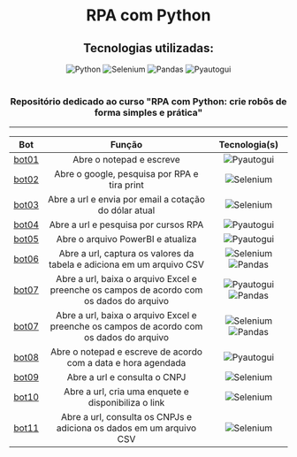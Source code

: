 <div align="center">
  <h1>RPA com Python</h1>
  <h2>Tecnologias utilizadas: </h2>
  
  ![Python](https://img.shields.io/badge/python-3670A0?style=for-the-badge&logo=python&logoColor=ffdd54)
  ![Selenium](https://img.shields.io/badge/-selenium-%43B02A?style=for-the-badge&logo=selenium&logoColor=white)
  ![Pandas](https://img.shields.io/badge/pandas-%23150458.svg?style=for-the-badge&logo=pandas&logoColor=white)
  ![Pyautogui](https://img.shields.io/badge/-Pyautogui-0088ff?style=for-the-badge&logo=Probot&logoColor=white)
  <br><br>
  <h3>Repositório dedicado ao curso "RPA com Python: crie robôs de forma simples e prática"</h3>
  <hr>
  
  Bot  | Função | Tecnologia(s) |
  :--: | :----: | :--------:
  [bot01](https://github.com/zMaffezzoli/Curso-RPA/tree/main/bot01) | Abre o notepad e escreve | ![Pyautogui](https://img.shields.io/badge/-Pyautogui-0088ff?style=for-the-badge&logo=Probot&logoColor=white)
  [bot02](https://github.com/zMaffezzoli/Curso-RPA/tree/main/bot02) | Abre o google, pesquisa por RPA e tira print | ![Selenium](https://img.shields.io/badge/-selenium-%43B02A?style=for-the-badge&logo=selenium&logoColor=white)
  [bot03](https://github.com/zMaffezzoli/Curso-RPA/tree/main/bot03) | Abre a url e envia por email a cotação do dólar atual | ![Selenium](https://img.shields.io/badge/-selenium-%43B02A?style=for-the-badge&logo=selenium&logoColor=white)
  [bot04](https://github.com/zMaffezzoli/Curso-RPA/tree/main/bot04) | Abre a url e pesquisa por cursos RPA | ![Pyautogui](https://img.shields.io/badge/-Pyautogui-0088ff?style=for-the-badge&logo=Probot&logoColor=white)
  [bot05](https://github.com/zMaffezzoli/Curso-RPA/tree/main/bot05) | Abre o arquivo PowerBI e atualiza | ![Pyautogui](https://img.shields.io/badge/-Pyautogui-0088ff?style=for-the-badge&logo=Probot&logoColor=white)
  [bot06](https://github.com/zMaffezzoli/Curso-RPA/tree/main/bot06) | Abre a url, captura os valores da tabela e adiciona em um arquivo CSV | ![Selenium](https://img.shields.io/badge/-selenium-%43B02A?style=for-the-badge&logo=selenium&logoColor=white)![Pandas](https://img.shields.io/badge/pandas-%23150458.svg?style=for-the-badge&logo=pandas&logoColor=white)
  [bot07](https://github.com/zMaffezzoli/Curso-RPA/tree/main/bot07/pyautogui) | Abre a url, baixa o arquivo Excel e preenche os campos de acordo com os dados do arquivo | ![Pyautogui](https://img.shields.io/badge/-Pyautogui-0088ff?style=for-the-badge&logo=Probot&logoColor=white)![Pandas](https://img.shields.io/badge/pandas-%23150458.svg?style=for-the-badge&logo=pandas&logoColor=white)
  [bot07](https://github.com/zMaffezzoli/Curso-RPA/tree/main/bot07/selenium) | Abre a url, baixa o arquivo Excel e preenche os campos de acordo com os dados do arquivo | ![Selenium](https://img.shields.io/badge/-selenium-%43B02A?style=for-the-badge&logo=selenium&logoColor=white)![Pandas](https://img.shields.io/badge/pandas-%23150458.svg?style=for-the-badge&logo=pandas&logoColor=white)
  [bot08](https://github.com/zMaffezzoli/Curso-RPA/tree/main/bot08) | Abre o notepad e escreve de acordo com a data e hora agendada | ![Pyautogui](https://img.shields.io/badge/-Pyautogui-0088ff?style=for-the-badge&logo=Probot&logoColor=white)
  [bot09](https://github.com/zMaffezzoli/Curso-RPA/tree/main/bot09) | Abre a url e consulta o CNPJ | ![Selenium](https://img.shields.io/badge/-selenium-%43B02A?style=for-the-badge&logo=selenium&logoColor=white)
  [bot10](https://github.com/zMaffezzoli/Curso-RPA/tree/main/bot10) | Abre a url, cria uma enquete e disponibiliza o link | ![Selenium](https://img.shields.io/badge/-selenium-%43B02A?style=for-the-badge&logo=selenium&logoColor=white)
  [bot11](https://github.com/zMaffezzoli/Curso-RPA/tree/main/bot11) | Abre a url, consulta os CNPJs e adiciona os dados em um arquivo CSV  | ![Selenium](https://img.shields.io/badge/-selenium-%43B02A?style=for-the-badge&logo=selenium&logoColor=white)
</div>
</div>
